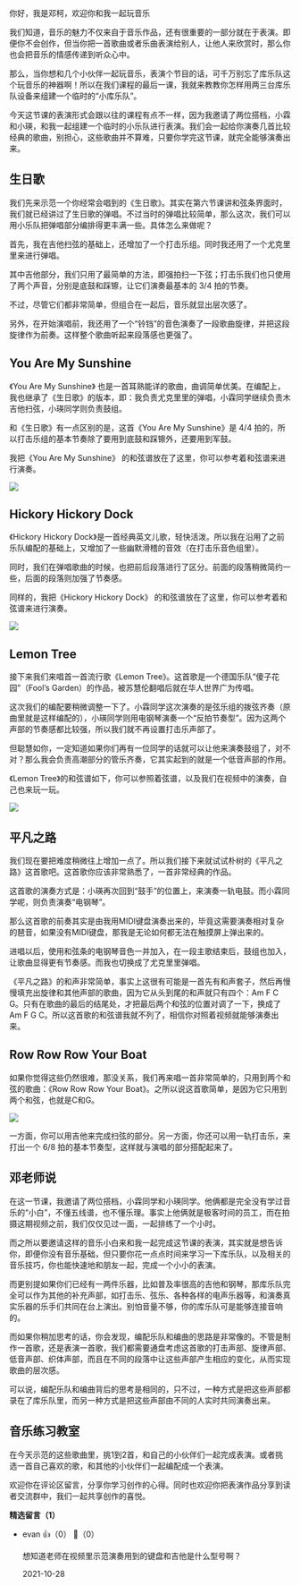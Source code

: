 你好，我是邓柯，欢迎你和我一起玩音乐

我们知道，音乐的魅力不仅来自于音乐作品，还有很重要的一部分就在于表演。即便你不会创作，但当你把一首歌曲或者乐曲表演给别人，让他人来欣赏时，那么你也会把音乐的情感传递到听众心中。

那么，当你想和几个小伙伴一起玩音乐，表演个节目的话，可千万别忘了库乐队这个玩音乐的神器啊！所以在我们课程的最后一课，我就来教教你怎样用两三台库乐队设备来组建一个临时的“小库乐队”。

今天这节课的表演形式会跟以往的课程有点不一样，因为我邀请了两位搭档，小霖和小瑛，和我一起组建一个临时的小乐队进行表演。我们会一起给你演奏几首比较经典的歌曲，别担心，这些歌曲并不算难，只要你学完这节课，就完全能够演奏出来。

## **生日歌**

我们先来示范一个你经常会唱到的《生日歌》。其实在第六节课讲和弦条界面时，我们就已经讲过了生日歌的弹唱。不过当时的弹唱比较简单，那么这次，我们可以用小乐队把弹唱部分编排得更丰满一些。具体怎么来做呢？

首先，我在吉他扫弦的基础上，还增加了一个打击乐组。同时我还用了一个尤克里里来进行弹唱。

其中吉他部分，我们只用了最简单的方法，即强拍扫一下弦；打击乐我们也只使用了两个声音，分别是底鼓和踩镲，让它们演奏最基本的 3/4 拍的节奏。

不过，尽管它们都非常简单，但组合在一起后，音乐就显出层次感了。

另外，在开始演唱前，我还用了一个“铃铛”的音色演奏了一段歌曲旋律，并把这段旋律作为前奏。这样整个歌曲听起来段落感也更强了。

## **You Are My Sunshine**

《You Are My Sunshine》 也是一首耳熟能详的歌曲，曲调简单优美。在编配上，我也继承了《生日歌》的版本，即：我负责尤克里里的弹唱，小霖同学继续负责木吉他扫弦，小瑛同学则负责鼓组。

和《生日歌》有一点区别的是，这首《You Are My Sunshine》是 4/4 拍的，所以打击乐组的基本节奏除了要用到底鼓和踩镲外，还要用到军鼓。

我把《You Are My Sunshine》 的和弦谱放在了这里，你可以参考着和弦谱来进行演奏。

![](https://static001.geekbang.org/resource/image/8b/0d/8bfbab562c285428fa456ed6c05ca80d.png?wh=1546%2A662)

## **Hickory Hickory Dock**

《Hickory Hickory Dock》是一首经典英文儿歌，轻快活泼。所以我在沿用了之前乐队编配的基础上，又增加了一些幽默滑稽的音效（在打击乐音色组里）。

同时，我们在弹唱歌曲的时候，也把前后段落进行了区分。前面的段落稍微简约一些，后面的段落则加强了节奏感。

同样的，我把《Hickory Hickory Dock》 的和弦谱放在了这里，你可以参考着和弦谱来进行演奏。

![](https://static001.geekbang.org/resource/image/cf/ff/cf260fa83927c6fdefaac343e902fcff.png?wh=1244%2A946)

## **Lemon Tree**

接下来我们来唱首一首流行歌《Lemon Tree》。这首歌是一个德国乐队“傻子花园”（Fool’s Garden）的作品，被苏慧伦翻唱后就在华人世界广为传唱。

这次我们的编配要稍微调整一下了。小霖同学这次演奏的是弦乐组的拨弦齐奏（原曲里就是这样编配的），小瑛同学则用电钢琴演奏一个“反拍节奏型”。因为这两个声部的节奏感都比较强，所以我们就不再设置打击乐声部了。

但聪慧如你，一定知道如果你们再有一位同学的话就可以让他来演奏鼓组了，对不对？那么我会负责高潮部分的管乐齐奏，它其实起到的就是一个低音声部的作用。

《Lemon Tree》的和弦谱如下，你可以参照着弦谱，以及我们在视频中的演奏，自己也来玩一玩。

![](https://static001.geekbang.org/resource/image/35/08/354d29d125497b2ce2c7f0d1d55c5008.png?wh=1024%2A1118)

## **平凡之路**

我们现在要把难度稍微往上增加一点了。所以我们接下来就试试朴树的《平凡之路》这首歌吧。这首歌你应该非常熟悉了，一首非常经典的作品。

这首歌的演奏方式是：小瑛再次回到“鼓手”的位置上，来演奏一轨电鼓。而小霖同学呢，则负责演奏“电钢琴”。

那么这首歌的前奏其实是由我用MIDI键盘演奏出来的，毕竟这需要演奏相对复杂的琶音，如果没有MIDI键盘，那我是无论如何都无法在触摸屏上弹出来的。

进唱以后，使用和弦条的电钢琴音色一并加入，在一段主歌结束后，鼓组也加入，让歌曲显得更有节奏感。而我也切换成了尤克里里弹唱。

《平凡之路》的和声非常简单，事实上这很有可能是一首先有和声套子，然后再慢慢填充出旋律和其他声部的歌曲，因为它从头到尾的和声就只有四个：Am F C G。只有在歌曲的最后的结尾处，才把最后两个和弦的位置对调了一下，换成了 Am F G C。所以这首歌的和弦谱我就不列了，相信你对照着视频就能够演奏出来。

## **Row Row Row Your Boat**

如果你觉得这些仍然很难，那没关系，我们再来唱一首非常简单的，只用到两个和弦的歌曲：《Row Row Row Your Boat》。之所以说这首歌简单，是因为它只用到两个和弦，也就是C和G。

![](https://static001.geekbang.org/resource/image/5a/33/5a83c60b512a33f229bcdf7d38d78933.png?wh=1560%2A646)

一方面，你可以用吉他来完成扫弦的部分。另一方面，你还可以用一轨打击乐，来打出一个 6/8 拍的基本节奏型，这样就与演唱的部分搭配起来了。

## **邓老师说**

在这一节课，我邀请了两位搭档，小霖同学和小瑛同学。他俩都是完全没有学过音乐的“小白”，不懂五线谱，也不懂乐理。事实上他俩就是极客时间的员工，而在拍摄这期视频之前，我们仅仅见过一面，一起排练了一个小时。

而之所以要邀请这样的音乐小白来和我一起完成这节课的表演，其实就是想告诉你，即便你没有音乐基础，但只要你花一点点时间来学习一下库乐队，以及相关的音乐技巧，你也能快速地和朋友一起，完成一个小小的表演。

而更别提如果你们已经有一两件乐器，比如普及率很高的吉他和钢琴，那库乐队完全可以作为其他的补充声部，如打击乐、弦乐、各种各样的电声乐器等，和演奏真实乐器的乐手们共同在台上演出。别怕音量不够，你的库乐队可是能够连接音响的。

而如果你稍加思考的话，你会发现，编配乐队和编曲的思路是非常像的。不管是制作一首歌，还是表演一首歌，我们都需要通盘考虑这首歌的打击声部、旋律声部、低音声部、织体声部，而且在不同的段落中让这些声部产生相应的变化，从而实现歌曲的层次感。

可以说，编配乐队和编曲背后的思考是相同的，只不过，一种方式是把这些声部都录在了库乐队里，而另一种方式是把这些声部由不同的人实时共同演奏出来。

## **音乐练习教室**

在今天示范的这些歌曲里，挑1到2首，和自己的小伙伴们一起完成表演。或者挑选一首自己喜欢的歌，和其他的小伙伴们一起编配成一个表演。

欢迎你在评论区留言，分享你学习创作的心得。同时也欢迎你把表演作品分享到读者交流群中，我们一起共享创作的喜悦。
<div><strong>精选留言（1）</strong></div><ul>
<li><span>evan</span> 👍（0） 💬（0）<p>想知道老师在视频里示范演奏用到的键盘和吉他是什么型号啊？</p>2021-10-28</li><br/>
</ul>